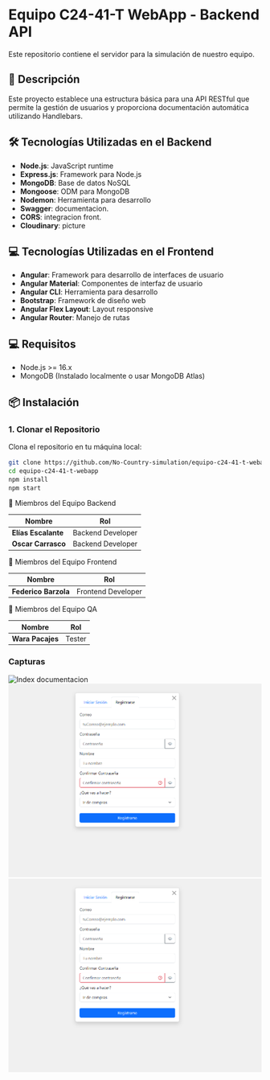# Equipo C24-41-T WebApp - Backend API

Este repositorio contiene el servidor para la simulación de nuestro equipo.

## 🚀 Descripción

Este proyecto establece una estructura básica para una API RESTful que permite la gestión de usuarios y proporciona documentación automática utilizando Handlebars.

## 🛠️ Tecnologías Utilizadas en el Backend

- **Node.js**: JavaScript runtime
- **Express.js**: Framework para Node.js
- **MongoDB**: Base de datos NoSQL
- **Mongoose**: ODM para MongoDB
- **Nodemon**: Herramienta para desarrollo
- **Swagger**: documentacion.
- **CORS**: integracion front.
- **Cloudinary**: picture

## 💻  Tecnologías Utilizadas en el Frontend

- **Angular**: Framework para desarrollo de interfaces de usuario
- **Angular Material**: Componentes de interfaz de usuario
- **Angular CLI**: Herramienta para desarrollo
- **Bootstrap**: Framework de diseño web
- **Angular Flex Layout**: Layout responsive
- **Angular Router**: Manejo de rutas

## 💻 Requisitos

- Node.js >= 16.x
- MongoDB (Instalado localmente o usar MongoDB Atlas)

## 📦 Instalación

### 1. Clonar el Repositorio

Clona el repositorio en tu máquina local:

```bash
git clone https://github.com/No-Country-simulation/equipo-c24-41-t-webapp.git
cd equipo-c24-41-t-webapp
npm install
npm start
```

👥 Miembros del Equipo Backend

| Nombre              | Rol               |
|---------------------|-------------------|
| **Elías Escalante** | Backend Developer |
| **Oscar Carrasco**  | Backend Developer |

👥 Miembros del Equipo Frontend

| Nombre              | Rol               |
|---------------------|-------------------|
| **Federico Barzola** | Frontend Developer |

👥 Miembros del Equipo QA

| Nombre              | Rol               |
|---------------------|-------------------|
| **Wara Pacajes** | Tester |

### Capturas

![Index documentacion](https://github.com/No-Country-simulation/equipo-c24-41-t-webapp/blob/backend/src/public/captura1.png)
![alt text](image.png)
![alt text](image-1.png)